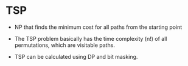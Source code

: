 # TSP

* NP that finds the minimum cost for all paths from the starting point
* The TSP problem basically has the time complexity (n!) of all permutations, which are visitable paths.

* TSP can be calculated using DP and bit masking.

